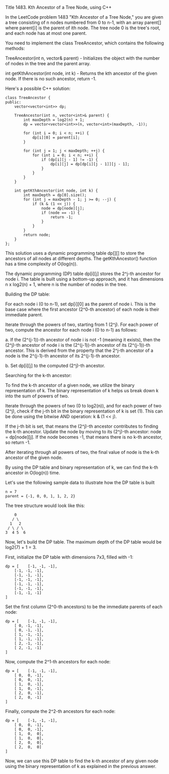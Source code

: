 Title 1483. Kth Ancestor of a Tree Node,  using C++

In the LeetCode problem 1483 "Kth Ancestor of a Tree Node," you are given a tree consisting of n nodes numbered from 0 to n-1, with an array parent[] where parent[i] is the parent of ith node. The tree node 0 is the tree's root, and each node has at most one parent.

You need to implement the class TreeAncestor, which contains the following methods:

TreeAncestor(int n, vector<int>& parent) - Initializes the object with the number of nodes in the tree and the parent array.

int getKthAncestor(int node, int k) - Returns the kth ancestor of the given node. If there is no such ancestor, return -1.

Here's a possible C++ solution:

```
class TreeAncestor {
public:
    vector<vector<int>> dp;

    TreeAncestor(int n, vector<int>& parent) {
        int maxDepth = log2(n) + 1;
        dp = vector<vector<int>>(n, vector<int>(maxDepth, -1));

        for (int i = 0; i < n; ++i) {
            dp[i][0] = parent[i];
        }

        for (int j = 1; j < maxDepth; ++j) {
            for (int i = 0; i < n; ++i) {
                if (dp[i][j - 1] != -1) {
                    dp[i][j] = dp[dp[i][j - 1]][j - 1];
                }
            }
        }
    }

    int getKthAncestor(int node, int k) {
        int maxDepth = dp[0].size();
        for (int j = maxDepth - 1; j >= 0; --j) {
            if (k & (1 << j)) {
                node = dp[node][j];
                if (node == -1) {
                    return -1;
                }
            }
        }
        return node;
    }
};
```

This solution uses a dynamic programming table dp[][] to store the ancestors of all nodes at different depths. The getKthAncestor() function has a time complexity of O(log(n)).

The dynamic programming (DP) table dp[i][j] stores the 2^j-th ancestor for node i. The table is built using a bottom-up approach, and it has dimensions n x log2(n) + 1, where n is the number of nodes in the tree.

Building the DP table:

For each node i (0 to n-1), set dp[i][0] as the parent of node i. This is the base case where the first ancestor (2^0-th ancestor) of each node is their immediate parent.

Iterate through the powers of two, starting from 1 (2^j). For each power of two, compute the ancestor for each node i (0 to n-1) as follows:

a. If the (2^(j-1))-th ancestor of node i is not -1 (meaning it exists), then the (2^j)-th ancestor of node i is the (2^(j-1))-th ancestor of its (2^(j-1))-th ancestor. This is derived from the property that the 2^j-th ancestor of a node is the 2^(j-1)-th ancestor of its 2^(j-1)-th ancestor.

b. Set dp[i][j] to the computed (2^j)-th ancestor.

Searching for the k-th ancestor:

To find the k-th ancestor of a given node, we utilize the binary representation of k. The binary representation of k helps us break down k into the sum of powers of two.

Iterate through the powers of two (0 to log2(n)), and for each power of two (2^j), check if the j-th bit in the binary representation of k is set (1). This can be done using the bitwise AND operation: k & (1 << j).

If the j-th bit is set, that means the (2^j)-th ancestor contributes to finding the k-th ancestor. Update the node by moving to its (2^j)-th ancestor: node = dp[node][j]. If the node becomes -1, that means there is no k-th ancestor, so return -1.

After iterating through all powers of two, the final value of node is the k-th ancestor of the given node.

By using the DP table and binary representation of k, we can find the k-th ancestor in O(log(n)) time.

Let's use the following sample data to illustrate how the DP table is built

```
n = 7
parent = {-1, 0, 0, 1, 1, 2, 2}
```

The tree structure would look like this:
```
    0
   / \
  1   2
 / \ / \
3  4 5  6
```

Now, let's build the DP table. The maximum depth of the DP table would be log2(7) + 1 = 3.

First, initialize the DP table with dimensions 7x3, filled with -1:

```
dp = [    [-1, -1, -1],
    [-1, -1, -1],
    [-1, -1, -1],
    [-1, -1, -1],
    [-1, -1, -1],
    [-1, -1, -1],
    [-1, -1, -1]
]
```

Set the first column (2^0-th ancestors) to be the immediate parents of each node:

```
dp = [    [-1, -1, -1],
    [ 0, -1, -1],
    [ 0, -1, -1],
    [ 1, -1, -1],
    [ 1, -1, -1],
    [ 2, -1, -1],
    [ 2, -1, -1]
]
```
Now, compute the 2^1-th ancestors for each node:
```
dp = [    [-1, -1, -1],
    [ 0,  0, -1],
    [ 0,  0, -1],
    [ 1,  0, -1],
    [ 1,  0, -1],
    [ 2,  0, -1],
    [ 2,  0, -1]
]
```

Finally, compute the 2^2-th ancestors for each node:

```
dp = [    [-1, -1, -1],
    [ 0,  0, -1],
    [ 0,  0, -1],
    [ 1,  0,  0],
    [ 1,  0,  0],
    [ 2,  0,  0],
    [ 2,  0,  0]
]
```
Now, we can use this DP table to find the k-th ancestor of any given node using the binary representation of k as explained in the previous answer.

